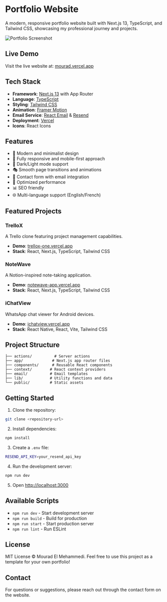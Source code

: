 # Portfolio Website

A modern, responsive portfolio website built with Next.js 13, TypeScript, and Tailwind CSS, showcasing my professional journey and projects.

![Portfolio Screenshot](screenshot.png)

## Live Demo

Visit the live website at: [mourad.vercel.app](https://mourad.vercel.app)

## Tech Stack

- **Framework**: [Next.js 13](https://nextjs.org/) with App Router
- **Language**: [TypeScript](https://www.typescriptlang.org/)
- **Styling**: [Tailwind CSS](https://tailwindcss.com/)
- **Animation**: [Framer Motion](https://www.framer.com/motion/)
- **Email Service**: [React Email](https://react.email/) & [Resend](https://resend.com/)
- **Deployment**: [Vercel](https://vercel.com/)
- **Icons**: React Icons

## Features

- 🎨 Modern and minimalist design
- 📱 Fully responsive and mobile-first approach
- 🌙 Dark/Light mode support
- 🎭 Smooth page transitions and animations
- 📧 Contact form with email integration
- 🚀 Optimized performance
- 📊 SEO friendly
- 🌐 Multi-language support (English/French)

## Featured Projects

### TrelloX

A Trello clone featuring project management capabilities.

- **Demo**: [trellox-one.vercel.app](https://trellox-one.vercel.app/)
- **Stack**: React, Next.js, TypeScript, Tailwind CSS

### NoteWave

A Notion-inspired note-taking application.

- **Demo**: [notewave-app.vercel.app](https://notewave-app.vercel.app/)
- **Stack**: React, Next.js, TypeScript, Tailwind CSS

### iChatView

WhatsApp chat viewer for Android devices.

- **Demo**: [ichatview.vercel.app](https://ichatview.vercel.app/)
- **Stack**: React Native, React, Vite, Tailwind CSS

## Project Structure

```
├── actions/          # Server actions
├── app/             # Next.js app router files
├── components/      # Reusable React components
├── context/        # React context providers
├── email/          # Email templates
├── lib/            # Utility functions and data
└── public/         # Static assets
```

## Getting Started

1. Clone the repository:

```bash
git clone <repository-url>
```

2. Install dependencies:

```bash
npm install
```

3. Create a `.env` file:

```bash
RESEND_API_KEY=your_resend_api_key
```

4. Run the development server:

```bash
npm run dev
```

5. Open [http://localhost:3000](http://localhost:3000)

## Available Scripts

- `npm run dev` - Start development server
- `npm run build` - Build for production
- `npm run start` - Start production server
- `npm run lint` - Run ESLint

## License

MIT License © Mourad El Mehammedi. Feel free to use this project as a template for your own portfolio!

## Contact

For questions or suggestions, please reach out through the contact form on the website.
